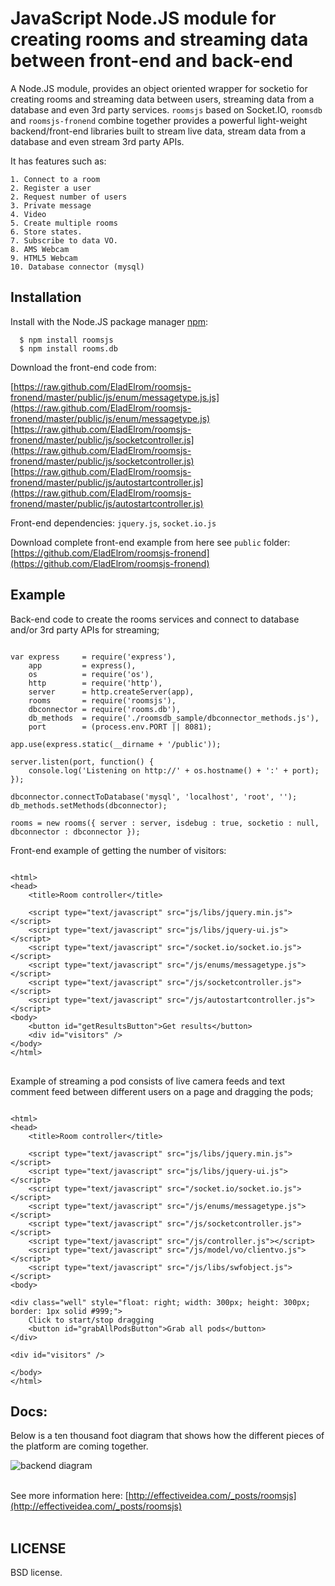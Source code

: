 # JavaScript Node.JS module for creating rooms and streaming data between front-end and back-end 

A Node.JS module, provides an object oriented wrapper for socketio for creating rooms and streaming data between users, streaming data from a database and even 3rd party services.
`roomsjs` based on Socket.IO, `roomsdb` and `roomsjs-fronend` combine together provides a powerful light-weight backend/front-end libraries built to stream live data, stream data from a database and even stream 3rd party APIs.

It has features such as:

    1. Connect to a room
    2. Register a user
    2. Request number of users
    3. Private message
    4. Video
    5. Create multiple rooms
    6. Store states.
    7. Subscribe to data VO.
    8. AMS Webcam
    9. HTML5 Webcam
    10. Database connector (mysql)

## Installation

  Install with the Node.JS package manager [npm](http://npmjs.org/):

      $ npm install roomsjs
      $ npm install rooms.db

Download the front-end code from:

[https://raw.github.com/EladElrom/roomsjs-fronend/master/public/js/enum/messagetype.js.js](https://raw.github.com/EladElrom/roomsjs-fronend/master/public/js/enum/messagetype.js)
[https://raw.github.com/EladElrom/roomsjs-fronend/master/public/js/socketcontroller.js](https://raw.github.com/EladElrom/roomsjs-fronend/master/public/js/socketcontroller.js)
[https://raw.github.com/EladElrom/roomsjs-fronend/master/public/js/autostartcontroller.js](https://raw.github.com/EladElrom/roomsjs-fronend/master/public/js/autostartcontroller.js)

Front-end dependencies: `jquery.js`, `socket.io.js`

Download complete front-end example from here see `public` folder: 
[https://github.com/EladElrom/roomsjs-fronend](https://github.com/EladElrom/roomsjs-fronend)
      
## Example

Back-end code to create the rooms services and connect to database and/or 3rd party APIs for streaming;

<pre lang="javascript"><code>
var express     = require('express'),
    app         = express(),
    os          = require('os'),
    http        = require('http'),
    server      = http.createServer(app),
    rooms       = require('roomsjs'),
    dbconnector = require('rooms.db'),
    db_methods  = require('./roomsdb_sample/dbconnector_methods.js'),
    port        = (process.env.PORT || 8081);

app.use(express.static(__dirname + '/public'));

server.listen(port, function() {
    console.log('Listening on http://' + os.hostname() + ':' + port);
});

dbconnector.connectToDatabase('mysql', 'localhost', 'root', '');
db_methods.setMethods(dbconnector);

rooms = new rooms({ server : server, isdebug : true, socketio : null, dbconnector : dbconnector });
</code></pre>

Front-end example of getting the number of visitors:

<pre lang="html">
<code>
&#60;html&#62;
&#60;head&#62;
    &#60;title&#62;Room controller&#60;/title&#62;

    &#60;script type="text/javascript" src="js/libs/jquery.min.js"&#62;&#60;/script&#62;
    &#60;script type="text/javascript" src="js/libs/jquery-ui.js"&#62;&#60;/script&#62;
    &#60;script type="text/javascript" src="/socket.io/socket.io.js"&#62;&#60;/script&#62;
    &#60;script type="text/javascript" src="/js/enums/messagetype.js"&#62;&#60;/script&#62;
    &#60;script type="text/javascript" src="/js/socketcontroller.js"&#62;&#60;/script&#62;
    &#60;script type="text/javascript" src="/js/autostartcontroller.js"&#62;&#60;/script&#62;
&#60;body&#62;
    &#60;button id="getResultsButton"&#62;Get results&#60;/button&#62;
    &#60;div id="visitors" /&#62;
&#60;/body&#62;
&#60;/html&#62;
</code>
</pre>

Example of streaming a pod consists of live camera feeds and text comment feed between different users on a page and dragging the pods;

<pre lang="html"><code>
&#60;html&#62;
&#60;head&#62;
    &#60;title&#62;Room controller&#60;/title&#62;

    &#60;script type="text/javascript" src="js/libs/jquery.min.js"&#62;&#60;/script&#62;
    &#60;script type="text/javascript" src="js/libs/jquery-ui.js"&#62;&#60;/script&#62;
    &#60;script type="text/javascript" src="/socket.io/socket.io.js"&#62;&#60;/script&#62;
    &#60;script type="text/javascript" src="/js/enums/messagetype.js"&#62;&#60;/script&#62;
    &#60;script type="text/javascript" src="/js/socketcontroller.js"&#62;&#60;/script&#62;
    &#60;script type="text/javascript" src="/js/controller.js"&#62;&#60;/script&#62;
    &#60;script type="text/javascript" src="/js/model/vo/clientvo.js"&#62;&#60;/script&#62;
    &#60;script type="text/javascript" src="/js/libs/swfobject.js"&#62;&#60;/script&#62;
&#60;body&#62;

&#60;div class="well" style="float: right; width: 300px; height: 300px; border: 1px solid #999;"&#62;
    Click to start/stop dragging
    &#60;button id="grabAllPodsButton"&#62;Grab all pods&#60;/button&#62;
&#60;/div&#62;

&#60;div id="visitors" /&#62;

&#60;/body&#62;
&#60;/html&#62;
</code></pre>

## Docs:

Below is a ten thousand foot diagram that shows how the different pieces of the platform are coming together. 

![backend diagram](https://raw.github.com/EladElrom/poet/ei-pages/effectiveidea/public/images/roomsjs-diagram1.png)
<br><br>

See more information here: [http://effectiveidea.com/_posts/roomsjs](http://effectiveidea.com/_posts/roomsjs)
<br><br>

## LICENSE

BSD license.


